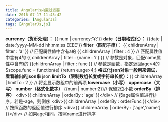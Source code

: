 ```yaml
---
title: Angularjs内置过滤器
date: 2016-07-17 11:45:42
categories: [AngularJs]
tags: [AngularJs,js]
---
```

**currency（货币处理）：**
&#123;{ num | currency:'¥;'}}
**date（日期格式化）：**
&#123;{date | date:'yyyy-MM-dd hh:mm:ss EEEE'}}
**filter（匹配子串）：**
&#123;{ childrenArray | filter : 'a' }} // 匹配属性值中含有a的
&#123;{ childrenArray | filter : 4 }} // 匹配属性值中含有4的
&#123;{ childrenArray | filter : {name : 'i'} }} // 参数是对象，匹配name属性中含有i的
&#123;{childrenArray | filter : func }} // 参数是函数，指定返回age>4的
$scope.func = function(e) {return e.age&gt;4;}
**格式化json对象一般用来调试，看看输出的json串**
json
**limitTo（限制数组长度或字符串长度）：**&#123;{ childrenArray | limitTo : 2 }} // 将会显示数组中的前两项
**lowercase（小写）**
**uppercase（大写）**
**number（格式化数字）**
 &#123;{num | number:2}}// 保留2位小数
**orderBy（排序）**
&lt;div&gt;&#123;{ childrenArray | orderBy : 'age' }}&lt;/div&gt; // 按age属性值进行排序，若是-age，则倒序
&lt;div&gt;&#123;{ childrenArray | orderBy : orderFunc }}&lt;/div&gt; // 按照函数的返回值进行排序
&lt;div&gt;&#123;{ childrenArray | orderBy : ['age','name'] }}&lt;/div&gt; // 如果age相同，按照name进行排序